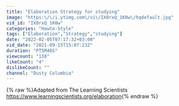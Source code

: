```yaml
---
title: "Elaboration Strategy for studying"
image: "https:\/\/i.ytimg.com\/vi\/IX0rxQ_1K0w\/hqdefault.jpg"
vid_id: "IX0rxQ_1K0w"
categories: "Howto-Style"
tags: ["Elaboration","Strategy","studying"]
date: "2022-02-05T07:17:32+03:00"
vid_date: "2021-09-15T15:07:23Z"
duration: "PT5M40S"
viewcount: "138"
likeCount: "4"
dislikeCount: ""
channel: "Dusty Columbia"
---
```

{% raw %}Adapted from The Learning Scientists <a rel="nofollow" target="blank" href="https://www.learningscientists.org/elaboration">https://www.learningscientists.org/elaboration</a>{% endraw %}
